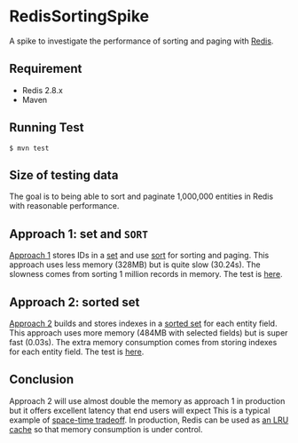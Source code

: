 # RedisSortingSpike

A spike to investigate the performance of sorting and paging with [Redis](http://redis.io/).

## Requirement

* Redis 2.8.x
* Maven

## Running Test

```
$ mvn test
```

## Size of testing data

The goal is to being able to sort and paginate 1,000,000 entities in Redis with reasonable performance.

## Approach 1: set and `SORT`

[Approach 1](https://github.com/jingweno/RedisSortingSpike/blob/master/src/main/java/com/owenou/redis/dao/KeywordDao.java) stores IDs in a [set](http://redis.io/commands#set) and use [sort](http://redis.io/commands/sort) for sorting and paging.
This approach uses less memory (328MB) but is quite slow (30.24s).
The slowness comes from sorting 1 million records in memory.
The test is [here](https://github.com/jingweno/RedisSortingSpike/blob/master/src/test/java/com/owenou/redis/dao/KeywordDaoTest.java#L75).

## Approach 2: sorted set

[Approach 2](https://github.com/jingweno/RedisSortingSpike/blob/master/src/main/java/com/owenou/redis/dao/KeywordDaoImproved.java) builds and stores indexes in a [sorted set](http://redis.io/commands#sorted_set) for each entity field.
This approach uses more memory (484MB with selected fields) but is super fast (0.03s).
The extra memory consumption comes from storing indexes for each entity field.
The test is [here](https://github.com/jingweno/RedisSortingSpike/blob/master/src/test/java/com/owenou/redis/dao/KeywordDaoImprovedTest.java#L76).

## Conclusion

Approach 2 will use almost double the memory as approach 1 in production but it offers excellent latency that end users will expect
This is a typical example of [space-time tradeoff](http://en.wikipedia.org/wiki/Space%E2%80%93time_tradeoff).
In production, Redis can be used as [an LRU cache](http://redis.io/topics/lru-cache) so that memory consumption is under control.
